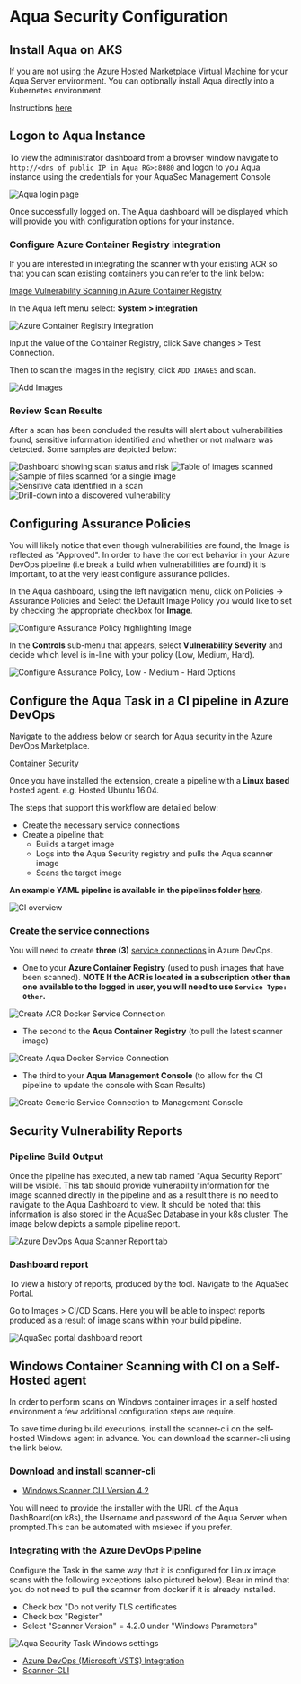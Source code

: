# Aqua Security Configuration

## Install Aqua on AKS

If you are not using the Azure Hosted Marketplace Virtual Machine for your Aqua Server environment. You can optionally install Aqua directly into a Kubernetes environment.

Instructions [here](./InstallAquaOnAKS.md)

## Logon to Aqua Instance

To view the administrator dashboard from a browser window navigate to  `http://<dns of public IP in Aqua RG>:8080` and logon to you Aqua instance using the credentials for your AquaSec Management Console

![Aqua login page](../images/aqua-login.png)

Once successfully logged on. The Aqua dashboard will be displayed which will provide you with configuration options for your instance.

### Configure Azure Container Registry integration

If you are interested in integrating the scanner with your existing ACR so that you can scan existing containers you can refer to the link below:

  [Image Vulnerability Scanning in Azure Container Registry](https://blog.aquasec.com/image-vulnerability-scanning-in-azure-container-registry)

In the Aqua left menu select:
  **System > integration**

![Azure Container Registry integration](../images/aqua-integration.png)

Input the value of the Container Registry, click Save changes > Test Connection.

Then to scan the images in the registry, click `ADD IMAGES`  and scan.

![Add Images](../images/images.png)

### Review Scan Results

After a scan has been concluded the results will alert about vulnerabilities found, sensitive information identified and whether or not malware was detected. Some samples are depicted below:

![Dashboard showing scan status and risk](../images/risk.PNG)
![Table of images scanned](../images/scan-images.PNG)
![Sample of files scanned for a single image](../images/Resources.png)
![Sensitive data identified in a scan](../images/sensitive.png)
![Drill-down into a discovered vulnerability](../images/vulnerability.png)

## Configuring Assurance Policies

You will likely notice that even though vulnerabilities are found, the Image is reflected as "Approved". In order to have the correct behavior in your Azure DevOps pipeline (i.e break a build when vulnerabilities are found) it is important, to at the very least configure assurance policies.

In the Aqua dashboard, using the left navigation menu,  click on Policies -> Assurance Policies and Select the Default Image Policy you would like to set by checking the appropriate checkbox for **Image**.

![Configure Assurance Policy highlighting Image](../images/configure-assurance-policy.png)

In the **Controls** sub-menu that appears, select **Vulnerability Severity** and decide which level is in-line with your policy (Low, Medium, Hard).

![Configure Assurance Policy, Low - Medium - Hard Options](../images/configure-assurance-policy2.png)

## Configure the Aqua Task in a CI pipeline in Azure DevOps

Navigate to the address below or search for Aqua security in the Azure DevOps Marketplace.

 [Container Security](https://marketplace.visualstudio.com/items?itemName=aquasec.aquasec)

Once you have installed the extension, create a pipeline with a **Linux based** hosted agent. e.g. Hosted Ubuntu 16.04.

The steps that support this workflow are detailed below:

* Create the necessary service connections
* Create a pipeline that:
  * Builds a target image
  * Logs into the Aqua Security registry and pulls the Aqua scanner image
  * Scans the target image

**An example YAML pipeline is available in the pipelines folder [here](../../pipelines/Challenge%202/ContainerScanning/Aqua-CI.yml).**

![CI overview](../images/CI.png)

### Create the service connections

You will need to create **three (3)** [service connections](https://docs.microsoft.com/en-us/azure/devops/pipelines/library/service-endpoints?view=azure-devops&tabs=yaml) in Azure DevOps.

* One to your **Azure Container Registry** (used to push images that have been scanned).  **NOTE If the ACR is located in a subscription other than one available to the logged in user, you will need to use `Service Type: Other`.**

![Create ACR Docker Service Connection](../images/service-conn-acr-other.png)

* The second to the **Aqua Container Registry** (to pull the latest scanner image)

![Create Aqua Docker Service Connection](../images/service-conn-aquaregistry.png)

* The third to your **Aqua Management Console** (to allow for the CI pipeline to update the console with Scan Results)

![Create Generic Service Connection to Management Console](../images/service-conn-aquamgtconsole.png)

## Security Vulnerability Reports

### Pipeline Build Output

Once the pipeline has executed, a new tab named "Aqua Security Report" will be visible. This tab should provide vulnerability information for the image scanned directly in the pipeline and as a result there is no need to navigate to the Aqua Dashboard to view. It should be noted that this information is also stored in the AquaSec Database in your k8s cluster. The image below depicts a sample pipeline report.

![Azure DevOps Aqua Scanner Report tab](../images/pipeline-report.png)

### Dashboard report

To view a history of reports, produced by the tool. Navigate to the AquaSec Portal.

Go to Images > CI/CD Scans. Here you will be able to inspect reports produced as a result of image scans within your build pipeline.

![AquaSec portal dashboard report](../images/dashboard-report.png)

## Windows Container Scanning with CI on a Self-Hosted agent

In order to perform scans on Windows container images in a self hosted environment a few additional configuration steps are require.

To save time during build executions, install the scanner-cli on the self-hosted Windows agent in advance. You can download the scanner-cli using the link below.

### Download and install scanner-cli

* [Windows Scanner CLI Version 4.2](https://download.aquasec.com/windows-scanner/4.2.0/AquaScannerWindowsInstaller.4.2.0.12326.msi)

You will need to provide the installer with the URL of the Aqua DashBoard(on k8s), the Username and password of the Aqua Server when prompted.This can be automated with msiexec if you prefer.

### Integrating with the Azure DevOps Pipeline

Configure the Task in the same way that it is configured for Linux image scans with the following exceptions (also pictured below). Bear in mind that you do not need to pull the scanner from docker if it is already installed.

* Check box "Do not verify TLS certificates
* Check box "Register"
* Select "Scanner Version" = 4.2.0 under "Windows Parameters"

![Aqua Security Task Windows settings](../images/scanning.png)

* [Azure DevOps (Microsoft VSTS) Integration](https://docs.aquasec.com/docs/azure-devops-integration)
* [Scanner-CLI](https://docs.aquasec.com/v3.5/docs/command-line)
